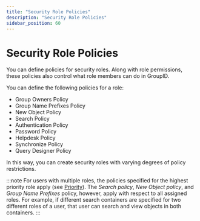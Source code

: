```yaml
---
title: "Security Role Policies"
description: "Security Role Policies"
sidebar_position: 60
---
```


# Security Role Policies

You can define policies for security roles. Along with role permissions, these policies also control
what role members can do in GroupID.

You can define the following policies for a role:

- Group Owners Policy
- Group Name Prefixes Policy
- New Object Policy
- Search Policy
- Authentication Policy
- Password Policy
- Helpdesk Policy
- Synchronize Policy
- Query Designer Policy

In this way, you can create security roles with varying degrees of policy restrictions.

:::note
For users with multiple roles, the policies specified for the highest priority role apply (see
[Priority](/docs/directorymanager/11.0/admincenter/securityrole/manage.md)). The _Search
policy_, _New Object policy_, and _Group Name Prefixes_ policy, however, apply with respect to all
assigned roles. For example, if different search containers are specified for two different roles of
a user, that user can search and view objects in both containers.
:::
